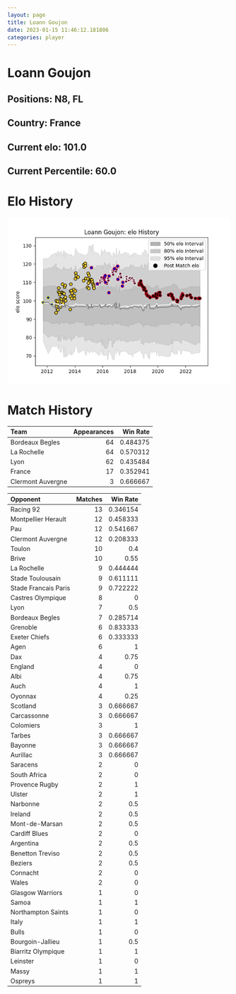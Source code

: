 ```yaml
---  
layout: page  
title: Loann Goujon  
date: 2023-01-15 11:46:12.181806  
categories: player  
---
```

# Loann Goujon

## Positions: N8, FL

## Country: France

## Current elo: 101.0

## Current Percentile: 60.0

# Elo History


![elo history](history_LoannGoujon.png)
# Match History


| Team              |   Appearances |   Win Rate |
|:------------------|--------------:|-----------:|
| Bordeaux Begles   |            64 |   0.484375 |
| La Rochelle       |            64 |   0.570312 |
| Lyon              |            62 |   0.435484 |
| France            |            17 |   0.352941 |
| Clermont Auvergne |             3 |   0.666667 |

| Opponent             |   Matches |   Win Rate |
|:---------------------|----------:|-----------:|
| Racing 92            |        13 |   0.346154 |
| Montpellier Herault  |        12 |   0.458333 |
| Pau                  |        12 |   0.541667 |
| Clermont Auvergne    |        12 |   0.208333 |
| Toulon               |        10 |   0.4      |
| Brive                |        10 |   0.55     |
| La Rochelle          |         9 |   0.444444 |
| Stade Toulousain     |         9 |   0.611111 |
| Stade Francais Paris |         9 |   0.722222 |
| Castres Olympique    |         8 |   0        |
| Lyon                 |         7 |   0.5      |
| Bordeaux Begles      |         7 |   0.285714 |
| Grenoble             |         6 |   0.833333 |
| Exeter Chiefs        |         6 |   0.333333 |
| Agen                 |         6 |   1        |
| Dax                  |         4 |   0.75     |
| England              |         4 |   0        |
| Albi                 |         4 |   0.75     |
| Auch                 |         4 |   1        |
| Oyonnax              |         4 |   0.25     |
| Scotland             |         3 |   0.666667 |
| Carcassonne          |         3 |   0.666667 |
| Colomiers            |         3 |   1        |
| Tarbes               |         3 |   0.666667 |
| Bayonne              |         3 |   0.666667 |
| Aurillac             |         3 |   0.666667 |
| Saracens             |         2 |   0        |
| South Africa         |         2 |   0        |
| Provence Rugby       |         2 |   1        |
| Ulster               |         2 |   1        |
| Narbonne             |         2 |   0.5      |
| Ireland              |         2 |   0.5      |
| Mont-de-Marsan       |         2 |   0.5      |
| Cardiff Blues        |         2 |   0        |
| Argentina            |         2 |   0.5      |
| Benetton Treviso     |         2 |   0.5      |
| Beziers              |         2 |   0.5      |
| Connacht             |         2 |   0        |
| Wales                |         2 |   0        |
| Glasgow Warriors     |         1 |   0        |
| Samoa                |         1 |   1        |
| Northampton Saints   |         1 |   0        |
| Italy                |         1 |   1        |
| Bulls                |         1 |   0        |
| Bourgoin-Jallieu     |         1 |   0.5      |
| Biarritz Olympique   |         1 |   1        |
| Leinster             |         1 |   0        |
| Massy                |         1 |   1        |
| Ospreys              |         1 |   1        |